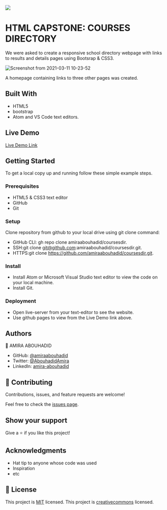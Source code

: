 ![](https://img.shields.io/badge/Microverse-blueviolet)

# HTML CAPSTONE: COURSES DIRECTORY

We were asked to create a responsive school directory webpage with links to results and details pages using Bootsrap & CSS3.

![Screenshot from 2021-03-11 10-23-52](https://user-images.githubusercontent.com/56790126/110757380-fe94e780-8253-11eb-86d5-f3e399b399b6.png)

A homepage containing links to three other pages was created.

## Built With

- HTML5
- bootstrap
- Atom and VS Code text editors.

## Live Demo

[Live Demo Link](https://amiraabouhadid.github.io/coursesdir/)


## Getting Started
To get a local copy up and running follow these simple example steps.

### Prerequisites
- HTML5 & CSS3 text editor
- GitHub
- Git

### Setup
Clone repository from github to your local drive using git clone command:
- GitHub CLI: gh repo clone amiraabouhadid/coursesdir.
- SSH:git clone git@github.com:amiraabouhadid/coursesdir.git.
- HTTPS:git clone https://github.com/amiraabouhadid/coursesdir.git.

### Install
- Install Atom or Microsoft Visual Studio text editor to view the code on your local machine.
- Install Git.

### Deployment
- Open live-server from your text-editor to see the website.
- Use github pages to view from the Live Demo link above.

## Authors

👤 AMIRA ABOUHADID

- GitHub: [@amiraabouhadid](https://github.com/amiraabouhadid)
- Twitter: [@AbouhadidAmira](https://twitter.com/AbouhadidAmira)
- LinkedIn: [amira-abouhadid](https://linkedin.com/amira-abouhadid)


## 🤝 Contributing

Contributions, issues, and feature requests are welcome!

Feel free to check the [issues page](https://github.com/amiraabouhadid/coursesdir/issues).

## Show your support

Give a ⭐️ if you like this project!

## Acknowledgments

- Hat tip to anyone whose code was used
- Inspiration
- etc

## 📝 License

This project is [MIT](https://opensource.org/licenses/MIT) licensed.
This project is [creativecommons](https://creativecommons.org/licenses/by-nc/4.0/) licensed.
